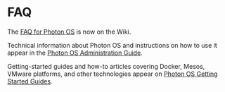 # FAQ

The [FAQ for Photon OS](Frequently-Asked-Questions.md) is now on the Wiki. 

Technical information about Photon OS and instructions on how to use it appear in the [Photon OS Administration Guide](photon-admin-guide.md). 

Getting-started guides and how-to articles covering Docker, Mesos, VMware platforms, and other technologies appear on [Photon OS Getting Started Guides](getting-started-guides.md).
